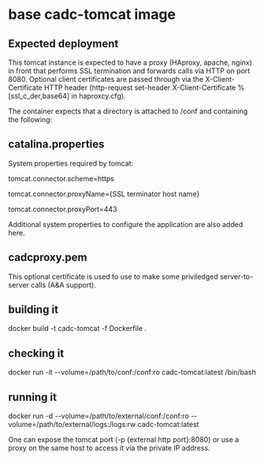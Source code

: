 # base cadc-tomcat image

## Expected deployment
This tomcat instance is expected to have a proxy (HAproxy, apache, nginx) in front that performs
SSL termination and forwards calls via HTTP on port 8080. Optional client certificates are passed through 
via the X-Client-Certificate HTTP header (http-request set-header X-Client-Certificate %[ssl_c_der,base64]
in haproxcy.cfg).

The container expects that a directory is attached to /conf and containing the following:

## catalina.properties
System properties required by tomcat:

tomcat.connector.scheme=https

tomcat.connector.proxyName={SSL terminator host name}

tomcat.connector.proxyPort=443

Additional system properties to configure the application are also added here.

## cadcproxy.pem 
This optional certificate is used to use to make some priviledged server-to-server calls (A&A support).

## building it
docker build -t cadc-tomcat -f Dockerfile .

## checking it
docker run -it --volume=/path/to/conf:/conf:ro cadc-tomcat:latest /bin/bash

## running it
docker run -d --volume=/path/to/external/conf:/conf:ro --volume=/path/to/external/logs:/logs:rw cadc-tomcat:latest

One can expose the tomcat port (-p {external http port}:8080) or use a proxy on the same host to access it via 
the private IP address. 

